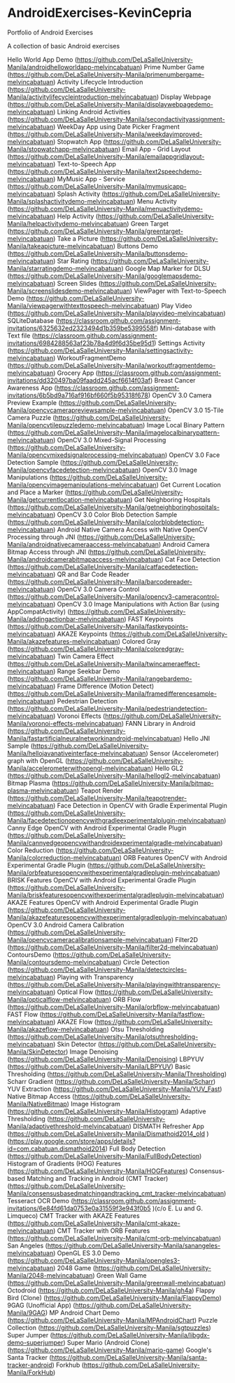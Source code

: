 # AndroidExercises-KevinCepria
Portfolio of Android Exercises

A collection of basic Android exercises

Hello World App Demo (https://github.com/DeLaSalleUniversity-Manila/androidhelloworldapp-melvincabatuan)
Prime Number Game (https://github.com/DeLaSalleUniversity-Manila/primenumbergame-melvincabatuan)
Activity Lifecycle Introduction (https://github.com/DeLaSalleUniversity-Manila/activitylifecycleintroduction-melvincabatuan)
Display Webpage (https://github.com/DeLaSalleUniversity-Manila/displaywebpagedemo-melvincabatuan)
Linking Android Activities (https://github.com/DeLaSalleUniversity-Manila/secondactivityassignment-melvincabatuan)
WeekDay App using Date Picker Fragment (https://github.com/DeLaSalleUniversity-Manila/weekdayimproved-melvincabatuan)
Stopwatch App (https://github.com/DeLaSalleUniversity-Manila/stopwatchapp-melvincabatuan)
Email App - Grid Layout (https://github.com/DeLaSalleUniversity-Manila/emailappgridlayout-melvincabatuan)
Text-to-Speech App (https://github.com/DeLaSalleUniversity-Manila/text2speechdemo-melvincabatuan)
MyMusic App - Service (https://github.com/DeLaSalleUniversity-Manila/mymusicapp-melvincabatuan)
Splash Activity (https://github.com/DeLaSalleUniversity-Manila/splashactivitydemo-melvincabatuan)
Menu Activity (https://github.com/DeLaSalleUniversity-Manila/menuactivitydemo-melvincabatuan)
Help Activity (https://github.com/DeLaSalleUniversity-Manila/helpactivitydemo-melvincabatuan)
Green Target (https://github.com/DeLaSalleUniversity-Manila/greentarget-melvincabatuan)
Take a Picture (https://github.com/DeLaSalleUniversity-Manila/takeapicture-melvincabatuan)
Buttons Demo (https://github.com/DeLaSalleUniversity-Manila/buttonsdemo-melvincabatuan)
Star Rating (https://github.com/DeLaSalleUniversity-Manila/starratingdemo-melvincabatuan)
Google Map Marker for DLSU (https://github.com/DeLaSalleUniversity-Manila/googlemapsdemo-melvincabatuan)
Screen Slides (https://github.com/DeLaSalleUniversity-Manila/screenslidesdemo-melvincabatuan)
ViewPager with Text-to-Speech Demo (https://github.com/DeLaSalleUniversity-Manila/viewpagerwithtexttospeech-melvincabatuan)
Play Video (https://github.com/DeLaSalleUniversity-Manila/playvideo-melvincabatuan)
SQLiteDatabase (https://classroom.github.com/assignment-invitations/6325632ed2323494d1b359be5399558f)
Mini-database with Text file (https://classroom.github.com/assignment-invitations/6984288563af23b78a4d9f6d35be95d1)
Settings Activity (https://github.com/DeLaSalleUniversity-Manila/settingsactivity-melvincabatuan)
WorkoutFragmentDemo (https://github.com/DeLaSalleUniversity-Manila/workoutfragmentdemo-melvincabatuan)
Grocery App (https://classroom.github.com/assignment-invitations/dd320497ba09faadd245acf6614f03af)
Breast Cancer Awareness App (https://classroom.github.com/assignment-invitations/6b5bd9a716af916bf660f5b95318f678)
OpenCV 3.0 Camera Preview Example (https://github.com/DeLaSalleUniversity-Manila/opencvcamerapreviewsample-melvincabatuan)
OpenCV 3.0 15-Tile Camera Puzzle (https://github.com/DeLaSalleUniversity-Manila/opencvtilepuzzledemo-melvincabatuan)
Image Local Binary Pattern (https://github.com/DeLaSalleUniversity-Manila/imagelocalbinarypattern-melvincabatuan)
OpenCV 3.0 Mixed-Signal Processing (https://github.com/DeLaSalleUniversity-Manila/opencvmixedsignalprocessing-melvincabatuan)
OpenCV 3.0 Face Detection Sample (https://github.com/DeLaSalleUniversity-Manila/opencvfacedetection-melvincabatuan)
OpenCV 3.0 Image Manipulations (https://github.com/DeLaSalleUniversity-Manila/opencvimagemanipulations-melvincabatuan)
Get Current Location and Place a Marker (https://github.com/DeLaSalleUniversity-Manila/getcurrentlocation-melvincabatuan)
Get Neighboring Hospitals (https://github.com/DeLaSalleUniversity-Manila/getneighboringhospitals-melvincabatuan)
OpenCV 3.0 Color Blob Detection Sample (https://github.com/DeLaSalleUniversity-Manila/colorblobdetection-melvincabatuan)
Android Native Camera Access with Native OpenCV Processing through JNI (https://github.com/DeLaSalleUniversity-Manila/androidnativecameraaccess-melvincabatuan)
Android Camera Bitmap Access through JNI (https://github.com/DeLaSalleUniversity-Manila/androidcamerabitmapaccess-melvincabatuan)
Cat Face Detection (https://github.com/DeLaSalleUniversity-Manila/catfacedetection-melvincabatuan)
QR and Bar Code Reader (https://github.com/DeLaSalleUniversity-Manila/barcodereader-melvincabatuan)
OpenCV 3.0 Camera Control (https://github.com/DeLaSalleUniversity-Manila/opencv3-cameracontrol-melvincabatuan)
OpenCV 3.0 Image Manipulations with Action Bar (using AppCompatActivity) (https://github.com/DeLaSalleUniversity-Manila/addingactionbar-melvincabatuan)
FAST Keypoints (https://github.com/DeLaSalleUniversity-Manila/fastkeypoints-melvincabatuan)
AKAZE Keypoints (https://github.com/DeLaSalleUniversity-Manila/akazefeatures-melvincabatuan)
Colored Gray (https://github.com/DeLaSalleUniversity-Manila/coloredgray-melvincabatuan)
Twin Camera Effect (https://github.com/DeLaSalleUniversity-Manila/twincameraeffect-melvincabatuan)
Range Seekbar Demo (https://github.com/DeLaSalleUniversity-Manila/rangebardemo-melvincabatuan)
Frame Difference (Motion Detect) (https://github.com/DeLaSalleUniversity-Manila/framedifferencesample-melvincabatuan)
Pedestrian Detection (https://github.com/DeLaSalleUniversity-Manila/pedestriandetection-melvincabatuan)
Voronoi Effects (https://github.com/DeLaSalleUniversity-Manila/voronoi-effects-melvincabatuan)
FANN Library in Android (https://github.com/DeLaSalleUniversity-Manila/fastartificialneuralnetworkinandroid-melvincabatuan)
Hello JNI Sample (https://github.com/DeLaSalleUniversity-Manila/hellojavanativeinterface-melvincabatuan)
Sensor (Accelerometer) graph with OpenGL (https://github.com/DeLaSalleUniversity-Manila/accelerometerwithopengl-melvincabatuan)
Hello GL2 (https://github.com/DeLaSalleUniversity-Manila/hellogl2-melvincabatuan)
Bitmap Plasma (https://github.com/DeLaSalleUniversity-Manila/bitmap-plasma-melvincabatuan)
Teapot Render (https://github.com/DeLaSalleUniversity-Manila/teapotrender-melvincabatuan)
Face Detection in OpenCV with Gradle Experimental Plugin (https://github.com/DeLaSalleUniversity-Manila/facedetectionopencvwithgradleexperimentalplugin-melvincabatuan)
Canny Edge OpenCV with Android Experimental Gradle Plugin (https://github.com/DeLaSalleUniversity-Manila/cannyedgeopencvwithandroidexperimentalgradle-melvincabatuan)
Color Reduction (https://github.com/DeLaSalleUniversity-Manila/colorreduction-melvincabatuan)
ORB Features OpenCV with Android Experimental Gradle Plugin (https://github.com/DeLaSalleUniversity-Manila/orbfeaturesopencvwithexperimentalgradleplugin-melvincabatuan)
BRISK Features OpenCV with Android Experimental Gradle Plugin (https://github.com/DeLaSalleUniversity-Manila/briskfeaturesopencvwithexperimentalgradleplugin-melvincabatuan)
AKAZE Features OpenCV with Android Experimental Gradle Plugin (https://github.com/DeLaSalleUniversity-Manila/akazefeaturesopencvwithexperimentalgradleplugin-melvincabatuan)
OpenCV 3.0 Android Camera Calibration (https://github.com/DeLaSalleUniversity-Manila/opencvcameracalibrationsample-melvincabatuan)
Filter2D (https://github.com/DeLaSalleUniversity-Manila/filter2d-melvincabatuan)
ContoursDemo (https://github.com/DeLaSalleUniversity-Manila/contoursdemo-melvincabatuan)
Circle Detection (https://github.com/DeLaSalleUniversity-Manila/detectcircles-melvincabatuan)
Playing with Transparency (https://github.com/DeLaSalleUniversity-Manila/playingwithtransparency-melvincabatuan)
Optical Flow (https://github.com/DeLaSalleUniversity-Manila/opticalflow-melvincabatuan)
ORB Flow (https://github.com/DeLaSalleUniversity-Manila/orbflow-melvincabatuan)
FAST Flow (https://github.com/DeLaSalleUniversity-Manila/fastflow-melvincabatuan)
AKAZE Flow (https://github.com/DeLaSalleUniversity-Manila/akazeflow-melvincabatuan)
Otsu Thresholding (https://github.com/DeLaSalleUniversity-Manila/otsuthresholding-melvincabatuan)
Skin Detector (https://github.com/DeLaSalleUniversity-Manila/SkinDetector)
Image Denoising (https://github.com/DeLaSalleUniversity-Manila/Denoising)
LBPYUV (https://github.com/DeLaSalleUniversity-Manila/LBPYUV)
Basic Thresholding (https://github.com/DeLaSalleUniversity-Manila/Thresholding)
Scharr Gradient (https://github.com/DeLaSalleUniversity-Manila/Scharr)
YUV Extraction (https://github.com/DeLaSalleUniversity-Manila/YUV_Fast)
Native Bitmap Access (https://github.com/DeLaSalleUniversity-Manila/NativeBitmap)
Image Histogram (https://github.com/DeLaSalleUniversity-Manila/Histogram)
Adaptive Thresholding (https://github.com/DeLaSalleUniversity-Manila/adaptivethreshold-melvincabatuan)
DISMATH Refresher App (https://github.com/DeLaSalleUniversity-Manila/Dismathoid2014_old )(https://play.google.com/store/apps/details?id=com.cabatuan.dismathoid2014)
Full Body Detection (https://github.com/DeLaSalleUniversity-Manila/FullBodyDetection)
Histogram of Gradients (HOG) Features (https://github.com/DeLaSalleUniversity-Manila/HOGFeatures)
Consensus-based Matching and Tracking in Android (CMT Tracker) (https://github.com/DeLaSalleUniversity-Manila/consensusbasedmatchingandtracking_cmt_tracker-melvincabatuan)
Tesseract OCR Demo (https://classroom.github.com/assignment-invitations/6e84fd61da0753e0a31559f3e943f0b5 )(c/o E. Lu and G. Limqueco)
CMT Tracker with AKAZE Features (https://github.com/DeLaSalleUniversity-Manila/cmt-akaze-melvincabatuan)
CMT Tracker with ORB Features (https://github.com/DeLaSalleUniversity-Manila/cmt-orb-melvincabatuan)
San Angeles (https://github.com/DeLaSalleUniversity-Manila/sanangeles-melvincabatuan)
OpenGL ES 3.0 Demo (https://github.com/DeLaSalleUniversity-Manila/opengles3-melvincabatuan)
2048 Game (https://github.com/DeLaSalleUniversity-Manila/2048-melvincabatuan)
Green Wall Game (https://github.com/DeLaSalleUniversity-Manila/greenwall-melvincabatuan)
Octodroid (https://github.com/DeLaSalleUniversity-Manila/gh4a)
Flappy Bird (Clone) (https://github.com/DeLaSalleUniversity-Manila/FlappyDemo)
9GAG (Unofficial App) (https://github.com/DeLaSalleUniversity-Manila/9GAG)
MP Android Chart Demo (https://github.com/DeLaSalleUniversity-Manila/MPAndroidChart)
Puzzle Collection (https://github.com/DeLaSalleUniversity-Manila/sgtpuzzles)
Super Jumper (https://github.com/DeLaSalleUniversity-Manila/libgdx-demo-superjumper)
Super Mario (Android Clone) (https://github.com/DeLaSalleUniversity-Manila/mario-game)
Google's Santa Tracker (https://github.com/DeLaSalleUniversity-Manila/santa-tracker-android)
Forkhub (https://github.com/DeLaSalleUniversity-Manila/ForkHub)
